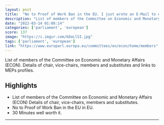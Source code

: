 ```yaml
---
layout: post
title:  "No to Proof of Work Ban in the EU. I just wrote an E-Mail to every German Member. Just click on their Profile and than on the Mail Icon. 30 Minutes well worth it."
description: "List of members of the Committee on Economic and Monetary Affairs (ECON). Details of chair, vice-chairs, members and substitutes and links to MEPs profiles."
date: "2022-03-14 01:08:14"
categories: ['parliament', 'european']
score: 137
image: "https://i.imgur.com/kDaLlSI.jpg"
tags: ['parliament', 'european']
link: "https://www.europarl.europa.eu/committees/en/econ/home/members"
---
```


List of members of the Committee on Economic and Monetary Affairs (ECON). Details of chair, vice-chairs, members and substitutes and links to MEPs profiles.

## Highlights

- List of members of the Committee on Economic and Monetary Affairs (ECON) Details of chair, vice-chairs, members and substitutes.
- No to Proof of Work Ban in the EU in EU.
- 30 Minutes well worth it.

---
